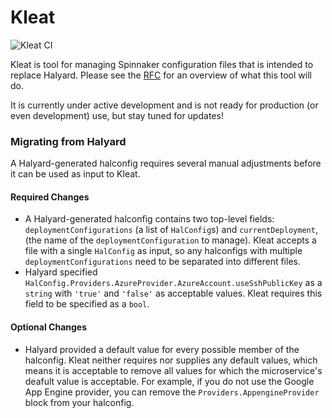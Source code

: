 # Kleat

![Kleat CI](https://github.com/spinnaker/kleat/workflows/Kleat%20CI/badge.svg)

Kleat is tool for managing Spinnaker configuration files that is intended to
replace Halyard. Please see the
[RFC](https://github.com/spinnaker/governance/blob/master/rfc/halyard-lite.md)
for an overview of what this tool will do.

It is currently under active development and is not ready for production (or
even development) use, but stay tuned for updates!

### Migrating from Halyard

A Halyard-generated halconfig requires several manual adjustments before it can
be used as input to Kleat.

#### Required Changes

- A Halyard-generated halconfig contains two top-level fields:
`deploymentConfigurations` (a list of `HalConfig`s) and `currentDeployment`,
(the name of the `deploymentConfiguration` to manage). Kleat accepts a file with
a single `HalConfig` as input, so any halconfigs with multiple
`deploymentConfigurations` need to be separated into different files.
- Halyard specified
`HalConfig.Providers.AzureProvider.AzureAccount.useSshPublicKey` as a `string`
with `'true'` and `'false'` as acceptable values. Kleat requires this field to
be specified as a `bool`.

#### Optional Changes

- Halyard provided a default value for every possible member of the halconfig.
Kleat neither requires nor supplies any default values, which means it is
acceptable to remove all values for which the microservice's deafult value is
acceptable. For example, if you do not use the Google App Engine provider, you
can remove the `Providers.AppengineProvider` block from your halconfig.
